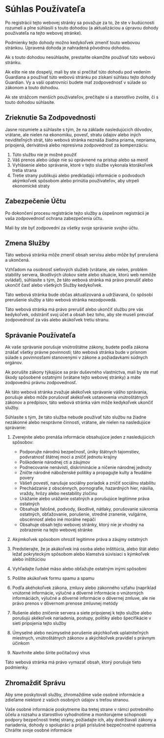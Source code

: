 # Súhlas Používateľa

Po registrácii tejto webovej stránky sa považuje za to, že ste v budúcnosti rozumeli a plne súhlasili s touto dohodou (a aktualizáciou a úpravou dohody používateľa na tejto webovej stránke).

Podmienky tejto dohody možno kedykoľvek zmeniť touto webovou stránkou. Upravená dohoda je nahradená pôvodnou dohodou.

Ak s touto dohodou nesúhlasíte, prestaňte okamžite používať túto webovú stránku.

Ak ešte nie ste dospelý, mali by ste si prečítať túto dohodu pod vedením Guardiana a používať túto webovú stránku po získaní súhlasu tejto dohody Guardian. Vy a vaši opatrovníci budete mať zodpovednosť v súlade so zákonom a touto dohodou.

Ak ste strážcom menších používateľov, prečítajte si a starostlivo zvolite, či s touto dohodou súhlasíte.

## Zrieknutie Sa Zodpovednosti

Jasne rozumiete a súhlasíte s tým, že na základe nasledujúcich dôvodov, vrátane, ale nielen na ekonomiku, povesť, stratu údajov alebo iných neviditeľných strát, táto webová stránka neznáša žiadna priama, nepriama, pripojená, derivátová alebo represívna zodpovednosť za kompenzáciu:

1. Túto službu nie je možné použiť
1. Váš prenos alebo údaje nie sú oprávnené na prístup alebo sa meniť
1. Vyhlásenie alebo správanie, ktoré v tejto službe vykonala ktorákoľvek tretia strana
1. Tretie strany publikujú alebo predkladajú informácie o podvodoch akýmkoľvek spôsobom alebo prinútia používateľov, aby utrpeli ekonomické straty

## Zabezpečenie Účtu

Po dokončení procesu registrácie tejto služby a úspešnom registrácii je vaša zodpovednosť ochrana zabezpečenia účtu.

Mali by ste byť zodpovední za všetky svoje správanie svojho účtu.

## Zmena Služby

Táto webová stránka môže zmeniť obsah servisu alebo môže byť prerušená a ukončená.

Vzhľadom na osobnosť sieťových služieb (vrátane, ale nielen, problém stability servera, škodlivých útokov siete alebo situácie, ktorú web nemôže ovládať), súhlasíte s tým, že táto webová stránka má právo prerušiť alebo ukončiť časť alebo všetkých Služby kedykoľvek.

Táto webová stránka bude občas aktualizovaná a udržiavaná, čo spôsobí prerušenie služby a táto webová stránka nezodpovedá.

Táto webová stránka má právo prerušiť alebo ukončiť službu pre vás kedykoľvek, odstrániť svoj účet a obsah bez toho, aby ste museli prevziať zodpovednosť za vás alebo akúkoľvek tretiu stranu.

## Správanie Používateľa

Ak vaše správanie porušuje vnútroštátne zákony, budete podľa zákona znášať všetky právne povinnosti; táto webová stránka bude v prísnom súlade s povinnosťami stanovenými v zákone a požiadavkami súdnych orgánov.

Ak porušíte zákony týkajúce sa práv duševného vlastníctva, mali by ste mať škody spôsobené ostatnými (vrátane tejto webovej stránky) a máte zodpovednú právnu zodpovednosť.

Ak táto webová stránka zvažuje akékoľvek správanie vášho správania, porušuje alebo môže porušovať akékoľvek ustanovenia vnútroštátnych zákonov a predpisov, táto webová stránka vám môže kedykoľvek ukončiť služby.

Súhlasíte s tým, že táto služba nebude používať túto službu na žiadne nezákonné alebo nesprávne činnosti, vrátane, ale nielen na nasledujúce správanie:

1. Zverejnite alebo prenáša informácie obsahujúce jeden z nasledujúcich spôsobov:

   * Podporujte národnú bezpečnosť, úniky štátnych tajomstiev, podvratnosť štátnej moci a zničiť jednotu krajiny
   * Poškodenie národnej cti a záujmov
   * Podnecovanie nenávisti, diskriminácie a ničenie národnej jednoty
   * Zničte národné náboženské politiky a propagujte kulty a feudálne povery
   * Vášeň povestí, narušuje sociálny poriadok a zničiť sociálnu stabilitu
   * Prechádzanie z obscénnych, pornografie, hazardných hier, násilia, vraždy, hrôzy alebo nestability zločinu
   * Urážanie alebo urážanie ostatných a porušujúce legitímne práva ostatných
   * Obsahuje falošné, podvody, škodlivé, nátlaky, porušovanie súkromia ostatných, obťažovanie, porušenie, stredné zranenie, vulgárne, obscénnosť alebo iné morálne nepáči
   * Obsahuje obsah tejto webovej stránky, ktorý nie je vhodný na zobrazenie na tejto webovej stránke

1. Akýmkoľvek spôsobom ohroziť legitímne práva a záujmy ostatných
1. Predstierajte, že je akákoľvek iná osoba alebo inštitúcia, alebo štát alebo ležať pokryteckým spôsobom alebo klamstvá súvisiaci s kýmkoľvek alebo inštitúciou
1. Vyhľadajte ľudské mäso alebo obťažujte ostatným inými spôsobmi
1. Pošlite akúkoľvek formu spamu a spamu
1. Podľa akéhokoľvek zákona, zmluvy alebo zákonného vzťahu (napríklad vnútorné informácie, výlučné a dôverné informácie o vnútorných informáciách, výlučné a dôverné informácie o dôvernej zmluve, ale nie právo prenos v dôvernom prenose zmluvnej metódy
1. Rušenie alebo zničenie servera a siete pripojenej k tejto službe alebo porušujú akékoľvek nariadenia, postupy, politiky alebo špecifikácie v sieti pripojenia tejto služby
1. Úmyselné alebo neúmyselné porušenie akýchkoľvek uplatniteľných miestnych, vnútroštátnych zákonov a akýchkoľvek pravidiel s právnym účinkom
1. Navrhnite alebo šírite počítačový vírus

Táto webová stránka má právo vymazať obsah, ktorý porušuje tieto podmienky.

## Zhromaždiť Správu

Aby sme poskytovali služby, zhromaždíme vaše osobné informácie a zdieľame niektoré z vašich osobných údajov s treťou stranou.

Vaše osobné informácie poskytneme iba tretej strane v rámci potrebného účelu a rozsahu a starostlivo vyhodnotíme a monitorujeme schopnosti podpory bezpečnosti tretej strany, požiadajte ich, aby dodržiavali zákony a nariadenia, dohody o spolupráci a prijali príslušné bezpečnostné opatrenia Chráňte svoje osobné informácie